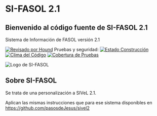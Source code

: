 # SI-FASOL 2.1

## Bienvenido al código fuente de SI-FASOL 2.1 ##
Sistema de Información de FASOL versión 2.1


[![Revisado por Hound](https://img.shields.io/badge/Reviewed_by-Hound-8E64B0.svg)](https://houndci.com) Pruebas y seguridad: [![Estado Construcción](https://gitlab.com/pasosdeJesus/si_fasol/badges/main/pipeline.svg)](https://gitlab.com/pasosdeJesus/si_fasol/-/pipelines?page=1&scope=all&ref=main) [![Clima del Código](https://codeclimate.com/github/pasosdeJesus/si_fasol/badges/gpa.svg)](https://codeclimate.com/github/pasosdeJesus/si_fasol) [![Cobertura de Pruebas](https://codeclimate.com/github/pasosdeJesus/si_fasol/badges/coverage.svg)](https://codeclimate.com/github/pasosdeJesus/si_fasol)

![Logo de SI-FASOL](https://gitlab.com/pasosdeJesus/si_fasol/-/raw/main/app/assets/images/logo.png?inline=false)

## Sobre SI-FASOL 

Se trata de una personalización a SIVeL 2.1.

Aplican las mismas instrucciones que para ese sistema disponibles en
<https://github.com/pasosdeJesus/sivel2>



